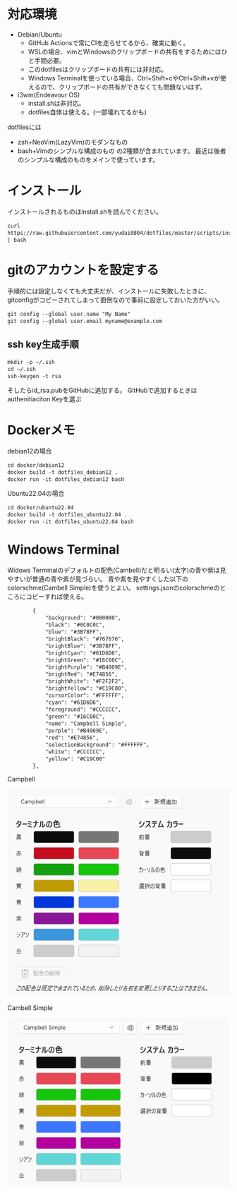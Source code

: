 # 対応環境
- Debian/Ubuntu
  - GitHub Actionsで常にCIを走らせてるから、確実に動く。
  - WSLの場合、vimとWindowsのクリップボードの共有をするためにはひと手間必要。
  - このdotfilesはクリップボードの共有には非対応。
  - Windows Terminalを使っている場合、Ctrl+Shift+cやCtrl+Shift+vが使えるので、クリップボードの共有ができなくても問題ないはず。
- i3wm(Endeavour OS)
  - install.shは非対応。
  - dotfiles自体は使える。(一部壊れてるかも)

dotfilesには
- zsh+NeoVim(LazyVim)のモダンなもの
- bash+Vimのシンプルな構成のもの
の2種類が含まれています。
最近は後者のシンプルな構成のものをメインで使っています。

# インストール
インストールされるものはinstall.shを読んでください。
```
curl https://raw.githubusercontent.com/yudai0804/dotfiles/master/scripts/install.sh | bash
```

# gitのアカウントを設定する
手順的には設定しなくても大丈夫だが、インストールに失敗したときに、gitconfigがコピーされてしまって面倒なので事前に設定しておいた方がいい。
```
git config --global user.name "My Name"
git config --global user.email myname@example.com
```

## ssh key生成手順
```
mkdir -p ~/.ssh
cd ~/.ssh
ssh-keygen -t rsa
```
そしたらid_rsa.pubをGitHubに追加する。
GitHubで追加するときはauthenitiaciton Keyを選ぶ

# Dockerメモ
debian12の場合

```
cd docker/debian12
docker build -t dotfiles_debian12 .
docker run -it dotfiles_debian12 bash
```

Ubuntu22.04の場合

```
cd docker/ubuntu22.04
docker build -t dotfiles_ubuntu22.04 .
docker run -it dotfiles_ubuntu22.04 bash
```

# Windows Terminal
Widows Terminalのデフォルトの配色(Cambell)だと明るい(太字)の青や紫は見やすいが普通の青や紫が見づらい。
青や紫を見やすくした以下のcolorschme(Cambell Simple)を使うとよい。
settings.jsonのcolorschmeのところにコピーすれば使える。
```
        {
            "background": "#000000",
            "black": "#0C0C0C",
            "blue": "#3B78FF",
            "brightBlack": "#767676",
            "brightBlue": "#3B78FF",
            "brightCyan": "#61D6D6",
            "brightGreen": "#16C60C",
            "brightPurple": "#B4009E",
            "brightRed": "#E74856",
            "brightWhite": "#F2F2F2",
            "brightYellow": "#C19C00",
            "cursorColor": "#FFFFFF",
            "cyan": "#61D6D6",
            "foreground": "#CCCCCC",
            "green": "#16C60C",
            "name": "Campbell Simple",
            "purple": "#B4009E",
            "red": "#E74856",
            "selectionBackground": "#FFFFFF",
            "white": "#CCCCCC",
            "yellow": "#C19C00"
        },
```
Campbell

![Campbell](images/Campbell.png)

Cambell Simple

![Campbell Simple](images/CampbellSimple.png)

